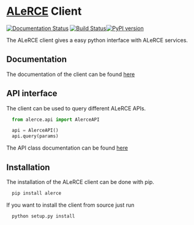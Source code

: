 # [ALeRCE](http://alerce.science) Client
[![Documentation Status](https://readthedocs.org/projects/alerce/badge/?version=latest)](https://alerce.readthedocs.io/en/latest/?badge=latest) [![Build Status](https://travis-ci.com/alercebroker/alerce_client.svg?branch=master)](https://travis-ci.com/alercebroker/alerce_client)[![PyPI version](https://badge.fury.io/py/alerce.svg)](https://badge.fury.io/py/alerce)

The ALeRCE client gives a easy python interface with ALeRCE services.

## Documentation

The documentation of the client can be found [here](https://alerce.readthedocs.io/)

## API interface

The client can be used to query different ALeRCE APIs.

```python
  from alerce.api import AlerceAPI

  api = AlerceAPI()
  api.query(params)
```

The API class documentation can be found [here](https://alerce.readthedocs.io/en/latest/api.html)


## Installation

The installation of the ALeRCE client can be done with pip.
```bash
  pip install alerce
```

If you want to install the client from source just run
```bash
  python setup.py install
```
